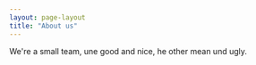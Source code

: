 ```yaml
---
layout: page-layout
title: "About us"
---
```

We're a small team, une good and nice, he other mean und ugly.